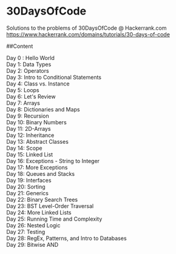 # 30DaysOfCode
Solutions to the problems of 30DaysOfCode @ Hackerrank.com<br>
https://www.hackerrank.com/domains/tutorials/30-days-of-code

##Content

Day 0 : Hello World<br>
Day 1: Data Types<br>
Day 2: Operators<br>
Day 3: Intro to Conditional Statements<br>
Day 4: Class vs. Instance<br>
Day 5: Loops<br>
Day 6: Let's Review<br>
Day 7: Arrays<br>
Day 8: Dictionaries and Maps<br>
Day 9: Recursion<br>
Day 10: Binary Numbers<br>
Day 11: 2D-Arrays<br>
Day 12: Inheritance<br>
Day 13: Abstract Classes<br>
Day 14: Scope<br>
Day 15: Linked List<br>
Day 16: Exceptions - String to Integer<br>
Day 17: More Exceptions<br>
Day 18: Queues and Stacks<br>
Day 19: Interfaces<br>
Day 20: Sorting<br>
Day 21: Generics<br>
Day 22: Binary Search Trees<br>
Day 23: BST Level-Order Traversal<br>
Day 24: More Linked Lists<br>
Day 25: Running Time and Complexity<br>
Day 26: Nested Logic<br>
Day 27: Testing<br>
Day 28: RegEx, Patterns, and Intro to Databases<br>
Day 29: Bitwise AND
